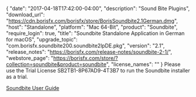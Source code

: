 {
   "date": "2017-04-18T17:42:00-04:00",
   "description": "Sound Bite Plugins",
   "download_url": "https://cdn.borisfx.com/borisfx/store/BorisSoundbite2.1German.dmg",
   "host": "Standalone",
   "platform": "Mac 64-Bit",
   "product": "Soundbite",
   "require_login": true,
   "title": "Soundbite Standalone Application in German for macOS",
   "upgrade_topic": "com.borisfx.soundbite200.soundbite2lpDE.pkg",
   "version": "2.1",
   "release_notes": "https://borisfx.com/release-notes/soundbite-2-1/",
   "webstore_page": "https://borisfx.com/store/?collection=soundbite&product=soundbite",
   "license_names": ""
}
Please use the Trial License SB2TB1-8P67AD9-4T3B7 to run the Soundbite installer as a trial.

[Soundbite User Guide](https://cdn.borisfx.com/borisfx/download_files/SoundbiteUserGuide052512.pdf)